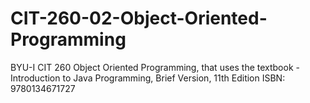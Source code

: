 # CIT-260-02-Object-Oriented-Programming
 BYU-I CIT 260 Object Oriented Programming, that uses the textbook - Introduction to Java Programming, Brief Version, 11th Edition ISBN: 9780134671727
